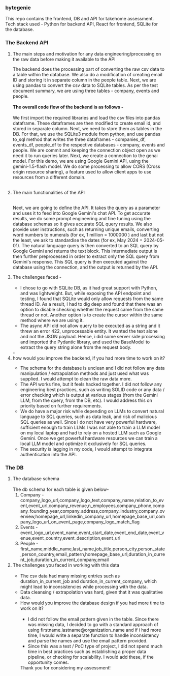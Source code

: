 ### bytegenie
This repo contains the frontend, DB and API for takehome assessment.
Tech stack used - Python for backend API, React for frontend, SQLite for the database.

<p>
   <h3><b>The Backend API</b></h3>
<ol>
  <li>The main steps and motivation for any data engineering/processing on the raw data
before making it available to the API
  <p>
    The backend does the processing part of converting the raw csv data to a table within the database. We also do a modification of creating email ID and storing it in separate column in the people table. Next, we are using pandas to convert the csv data to SQLite tables. As per the test document summary, we are using three tables - company, events and people. <br><br> <b>The overall code flow of the backend is as follows -</b><br><br> We first import the required libraries and load the csv files into pandas dataframe. These dataframes are then modified to create email id, and stored in separate column. Next, we need to store them as tables in the DB. For that, we use the SQLite3 module from python, and use pandas to_sql method that writes the three dataframes - companies_df, events_df, people_df to the respective databases -  company, events and people. We are commit and keeping the connection object open as we need it to run queries later. Next, we create a connection to the genai model. For this demo, we are using Google Gemini API, using the gemini-1.5-flash model. We do some processing to allow CORS (Cross origin resource sharing), a feature used to allow client apps to use resources from a different domain. <br><br> </p></li>
  <li> The main functionalities of the API <br><br>
  <p>Next, we are going to define the API. It takes the query as a parameter and uses it to feed into Google Gemini's chat API. To get accurate results, we do some prompt engineering and fine tuning using the database schemas so it gives accurate SQL query results. We also provide user instructions, such as returning unique emails, converting word numbers to numerals (for ex, 1 million = 1000000 ) and last but not the least, we ask to standardise the dates (for ex, May 2024 = 2024-05-01). The natural language query is then converted to an SQL query by Google Gemini and returns the text block. This intermediate output is then further preprocessed in order to extract only the SQL query from Gemini's response. This SQL query is then executed against the database using the connection, and the output is returned by the API.
  </p>
  </li>
  <li> The challenges faced - <br><br>
  <ul> 
    <li>I chose to go with SQLite DB, as it had great support with Python, and was lightweight. But, while exposing the API endpoint and testing, I found that SQLite would only allow requests from the same thread ID. As a result, I had to dig deep and found that there was an option to disable checking whether the request came from the same thread or not. Another option is to create the cursor within the same method where we are using it.</li>
    <li>The async API did not allow query to be executed as a string and it threw an error 422, unprocessable entity. It wanted the text alone and not the JSON payload. Hence, i did some server side processing and imported the Pydantic library, and used the BaseModel to extract the query string alone from the request body. </li>
  </ul>
  </li>
-
<li>how would you improve the backend, if you had more time to work on it?</li>
  <ul> 
    <li>The schema for the database is unclean and I did not follow any data manipulation / extrapolation methods and just used what was supplied. I would attempt to clean the raw data more.</li>
    <li>The API works fine, but it feels hacked together. I did not follow any engineering best practices, such as writing SOLID code or any data / error checking which is output at various stages (from the Gemini LLM, from the query, from the DB, etc). I would address this on priority based on further requirements.  </li>
        <li>We do have a major risk while depending on LLMs to convert natural language to SQL queries, such as data leak, and risk of malicious SQL queries as well. Since I do not have very powerful hardware, sufficient enough to train LLMs I was not able to train a LLM model on my local laptop and had to rely on a hosted LLM such as Google Gemini. Once we get powerful hardware resources we can train a local LLM model and optimize it exclusively for SQL queries.</li>
    <li>The security is lagging in my code, I would attempt to integrate authentication into the API.</li>
  </ul>
</ol>

<h3><b>The DB</b></h3>
<ol>
<li>The database schema<br><br>
  The db schema for each table is given below-
  <ol>
    <li>
      Company - <br> company_logo_url,company_logo_text,company_name,relation_to_event,event_url,company_revenue,n_employees,company_phone,company_founding_year,company_address,company_industry,company_overview,homepage_url,linkedin_company_url,homepage_base_url,company_logo_url_on_event_page,company_logo_match_flag
    </li>
    <li>
      Events - <br> event_logo_url,event_name,event_start_date,event_end_date,event_venue,event_country,event_description,event_url
    </li>
    <li>
      People - <br> first_name,middle_name,last_name,job_title,person_city,person_state,person_country,email_pattern,homepage_base_url,duration_in_current_job,duration_in_current_company,email
    </li>
  </ol>
</li>
<li>The challenges you faced in working with this data<br><br>
  <ul>
    <li>The csv data had many missing entries such as duration_in_current_job and duration_in_current_company, which might lead to inconsistencies while processing with the data. </li>
    <li>Data cleansing / extrapolation was hard, given that it was qualitative data.</li>
</li>

<li>How would you improve the database design if you had more time to work on
it?<br><br>
  <ul>
    <li>
      I did not follow the email pattern given in the table. Since there was missing data, I decided to go with a standard approach of using firstname.lastname@organization_name and if i had more time, I would write a separate function to handle inconsistency and parse the names and use the email pattern provided.</li>
        <li>
      Since this was a test / PoC type of project, I did not spend much time in best practices such as establishing a proper data pipeline, or checking for scalability. I would add these, if the opportunity comes. </li>
  </ul>
</li>
Thank you for considering my assessment! 
</ol></p>
